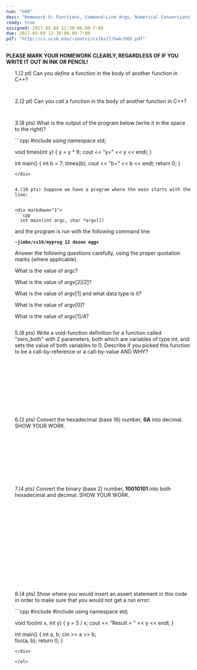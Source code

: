 ```yaml
---
num: "h09"
desc: "Homework 9: Functions, Command-Line Args, Numerical Conversions"
ready: true
assigned: 2017-05-04 12:30:00.00-7:00
due: 2017-05-09 12:30:00.00-7:00
pdf: "http://cs.ucsb.edu/~zmatni/cs16s17/hwk/h09.pdf"
---
```

<b>PLEASE MARK YOUR HOMEWORK CLEARLY, REGARDLESS OF IF YOU WRITE IT OUT IN INK OR PENCIL!</b>
<ol markdown="1">

1.(2 pt) Can you <em>define</em> a function in the body of another function in C++? 
<div style="margin-bottom:3em"></div>

2.(2 pt) Can you <em>call</em> a function in the body of another function in C++?
<div style="margin-bottom:3em"></div>

3.(8 pts) What is the output of the program below (write it in the space to the right)?

<div markdown="1">
```cpp
#include <iostream>
using namespace std;

void times(int y) {
  y = y * 9;
  cout << "y=" << y << endl;
}

int main() {
  int b = 7;
  times(b);
  cout << "b=" << b << endl;
  return 0;
}
```
</div>


4.(10 pts) Suppose we have a program where the main starts with the line:


<div markdown="1">
```cpp
  int main(int argc, char *argv[])  
```
</div>

  and the program is run with the following command line: &emsp;

<code><b>~jimbo/cs16/myprog 12 dozen eggs</b></code>
<div style="margin-bottom:1em"></div>

Answer the following questions carefully, using the proper quotation marks (where applicable).
<div style="margin-bottom:1em"></div>

What is the value of argc?
<div style="margin-bottom:1em"></div>

What is the value of argv[2][2]?
<div style="margin-bottom:1em"></div>

What is the value of argv[1] and what data type is it?
<div style="margin-bottom:1em"></div>

What is the value of argv[0]?
<div style="margin-bottom:1em"></div>

What is the value of argv[1]/4?
<div style="margin-bottom:2em"></div>

<div class="pagebreak"></div>

5.(8 pts) Write a void-function definition for a function called "zero_both" with 2 parameters, both which are variables of type int, and sets the value of both variables to 0. Describe if you picked this function to be a call-by-reference or a call-by-value AND WHY?
<div style="margin-bottom:12em"></div>

6.(2 pts) Convert the hexadecimal (base 16) number, <b>6A</b> into decimal. SHOW YOUR WORK.
<div style="margin-bottom:11em"></div>

7.(4 pts) Convert the binary (base 2) number, <b>10010101</b> into both hexadecimal and decimal. SHOW YOUR WORK.
<div style="margin-bottom:18em"></div>

8.(4 pts) Show where you would insert an assert statement in this code in order to make sure that you would not get a run error:

<div markdown="1">
```cpp
#include <iostream>
#include <cassert>
using namespace std;

void foo(int x, int y) {
  y = 5 / x;
  cout << "Result = " << y << endl;
}

int main() {
  int a, b;
  cin >> a >> b;  
  foo(a, b);
  return 0;
}
```
</div>

</ol>

